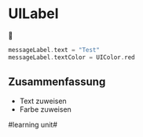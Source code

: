 # UILabel
💬

```swift
messageLabel.text = "Test"
messageLabel.textColor = UIColor.red
```

## Zusammenfassung
- Text zuweisen
- Farbe zuweisen


#learning unit#